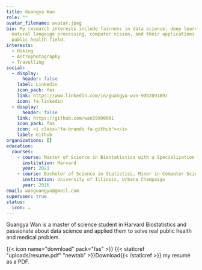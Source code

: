 ```yaml
---
title: Guangya Wan
role: ""
avatar_filename: avatar.jpeg
bio: My research interests include fairness in data science, deep learning,
  natural langauge processing, computer vision, and their applications in the
  public health field.
interests:
  - Hiking
  - Astrophotography
  - Travelling
social:
  - display:
      header: false
    label: Linkedin
    icon_pack: fas
    link: https://www.linkedin.com/in/guangya-wan-90b289189/
    icon: fa-linkedin
  - display:
      header: false
    link: https://github.com/wan19990901
    icon_pack: fas
    icon: <i class="fa-brands fa-github"></i>
    label: Github
organizations: []
education:
  courses:
    - course: Master of Science in Biostatistics with a Specialization in Data Science
      institution: Harvard
      year: 2021
    - course: Bachelor of Science in Statistics, Minor in Computer Science
      institution: University of Illinois, Urbana Champaign
      year: 2016
email: wanguangya@gmail.com
superuser: true
status:
  icon: ☕️
---
```


Guangya Wan is a master of science student in Harvard Biostatistics and passionate about data science and applied them to solve real public health and medical problem.


{{< icon name="download" pack="fas" >}} {{< staticref "uploads/resume.pdf" "newtab" >}}Download{{< /staticref >}} my resumé as a PDF.
